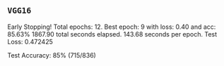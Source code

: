## `VGG16`
Early Stopping! Total epochs: 12. Best epoch: 9 with loss: 0.40 and acc: 85.63%
1867.90 total seconds elapsed. 143.68 seconds per epoch.
Test Loss: 0.472425


Test Accuracy: 85% (715/836)

